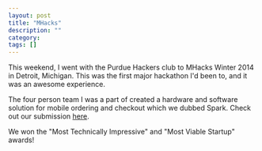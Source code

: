 ```yaml
---
layout: post
title: "MHacks"
description: ""
category: 
tags: []
---
```


This weekend, I went with the Purdue Hackers club to MHacks Winter 2014 in Detroit, Michigan. This was the first major hackathon I'd been to, and it was an awesome experience. 

The four person team I was a part of created a hardware and software solution for mobile ordering and checkout which we dubbed Spark. Check out our submission [here](http://mhackswinter2014.challengepost.com/submissions/20159-spark).

We won the "Most Technically Impressive" and "Most Viable Startup" awards!